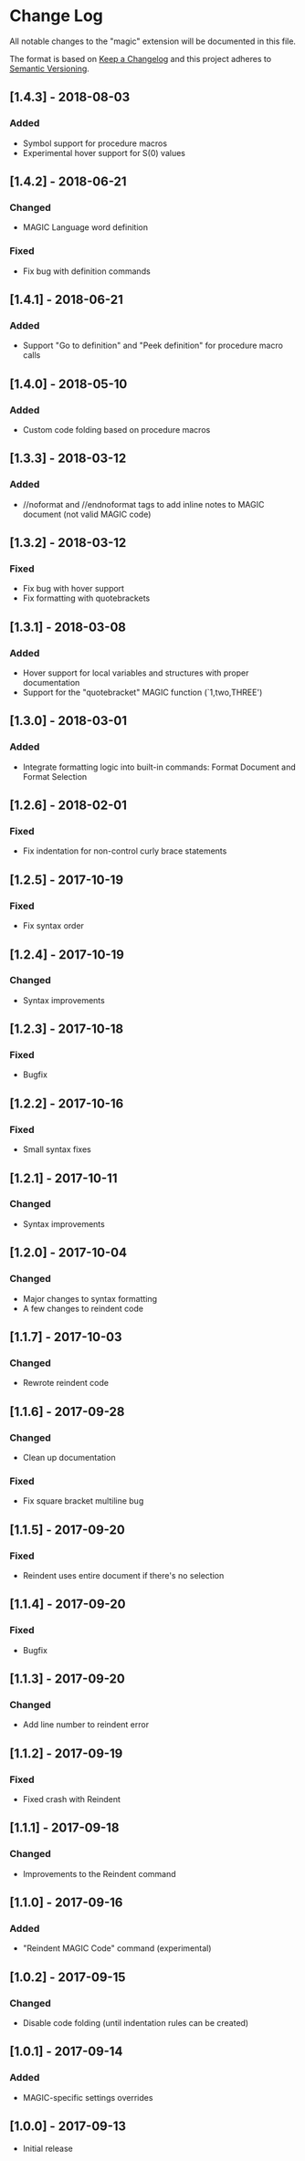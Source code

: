 # Change Log
All notable changes to the "magic" extension will be documented in this file.

The format is based on [Keep a Changelog](http://keepachangelog.com/en/1.0.0/)
and this project adheres to [Semantic Versioning](http://semver.org/spec/v2.0.0.html).

## [1.4.3] - 2018-08-03
### Added
- Symbol support for procedure macros
- Experimental hover support for S(0) values

## [1.4.2] - 2018-06-21
### Changed
- MAGIC Language word definition

### Fixed
- Fix bug with definition commands

## [1.4.1] - 2018-06-21
### Added
- Support "Go to definition" and "Peek definition" for procedure macro calls

## [1.4.0] - 2018-05-10
### Added
- Custom code folding based on procedure macros

## [1.3.3] - 2018-03-12
### Added
- //noformat and //endnoformat tags to add inline notes to MAGIC document (not valid MAGIC code)

## [1.3.2] - 2018-03-12
### Fixed
- Fix bug with hover support
- Fix formatting with quotebrackets

## [1.3.1] - 2018-03-08
### Added
- Hover support for local variables and structures with proper documentation
- Support for the "quotebracket" MAGIC function (`1,two,THREE')

## [1.3.0] - 2018-03-01
### Added
- Integrate formatting logic into built-in commands: Format Document and Format Selection

## [1.2.6] - 2018-02-01
### Fixed
- Fix indentation for non-control curly brace statements

## [1.2.5] - 2017-10-19
### Fixed
- Fix syntax order

## [1.2.4] - 2017-10-19
### Changed
- Syntax improvements

## [1.2.3] - 2017-10-18
### Fixed
- Bugfix

## [1.2.2] - 2017-10-16
### Fixed
- Small syntax fixes

## [1.2.1] - 2017-10-11
### Changed
- Syntax improvements

## [1.2.0] - 2017-10-04
### Changed
- Major changes to syntax formatting
- A few changes to reindent code

## [1.1.7] - 2017-10-03
### Changed
- Rewrote reindent code

## [1.1.6] - 2017-09-28
### Changed
- Clean up documentation

### Fixed
- Fix square bracket multiline bug

## [1.1.5] - 2017-09-20
### Fixed
- Reindent uses entire document if there's no selection

## [1.1.4] - 2017-09-20
### Fixed
- Bugfix

## [1.1.3] - 2017-09-20
### Changed
- Add line number to reindent error

## [1.1.2] - 2017-09-19
### Fixed
- Fixed crash with Reindent

## [1.1.1] - 2017-09-18
### Changed
- Improvements to the Reindent command

## [1.1.0] - 2017-09-16
### Added
- "Reindent MAGIC Code" command (experimental)

## [1.0.2] - 2017-09-15
### Changed
- Disable code folding (until indentation rules can be created)

## [1.0.1] - 2017-09-14
### Added
- MAGIC-specific settings overrides

## [1.0.0] - 2017-09-13
- Initial release
